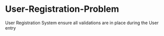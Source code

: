 # User-Registration-Problem
User Registration System ensure all validations are in place during the User entry
